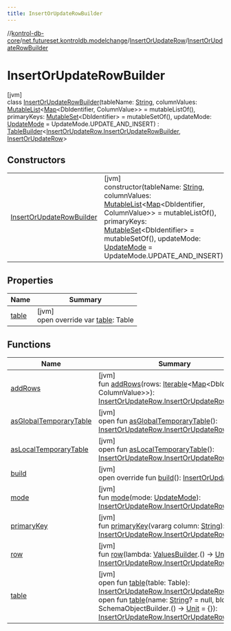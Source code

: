 ```yaml
---
title: InsertOrUpdateRowBuilder
---
```

//[kontrol-db-core](../../../../index.html)/[net.futureset.kontroldb.modelchange](../../index.html)/[InsertOrUpdateRow](../index.html)/[InsertOrUpdateRowBuilder](index.html)



# InsertOrUpdateRowBuilder



[jvm]\
class [InsertOrUpdateRowBuilder](index.html)(tableName: [String](https://kotlinlang.org/api/latest/jvm/stdlib/kotlin/-string/index.html), columnValues: [MutableList](https://kotlinlang.org/api/latest/jvm/stdlib/kotlin.collections/-mutable-list/index.html)&lt;[Map](https://kotlinlang.org/api/latest/jvm/stdlib/kotlin.collections/-map/index.html)&lt;DbIdentifier, ColumnValue&gt;&gt; = mutableListOf(), primaryKeys: [MutableSet](https://kotlinlang.org/api/latest/jvm/stdlib/kotlin.collections/-mutable-set/index.html)&lt;DbIdentifier&gt; = mutableSetOf(), updateMode: [UpdateMode](../../-update-mode/index.html) = UpdateMode.UPDATE_AND_INSERT) : [TableBuilder](../../-table-builder/index.html)&lt;[InsertOrUpdateRow.InsertOrUpdateRowBuilder](index.html), [InsertOrUpdateRow](../index.html)&gt;



## Constructors


| | |
|---|---|
| [InsertOrUpdateRowBuilder](-insert-or-update-row-builder.html) | [jvm]<br>constructor(tableName: [String](https://kotlinlang.org/api/latest/jvm/stdlib/kotlin/-string/index.html), columnValues: [MutableList](https://kotlinlang.org/api/latest/jvm/stdlib/kotlin.collections/-mutable-list/index.html)&lt;[Map](https://kotlinlang.org/api/latest/jvm/stdlib/kotlin.collections/-map/index.html)&lt;DbIdentifier, ColumnValue&gt;&gt; = mutableListOf(), primaryKeys: [MutableSet](https://kotlinlang.org/api/latest/jvm/stdlib/kotlin.collections/-mutable-set/index.html)&lt;DbIdentifier&gt; = mutableSetOf(), updateMode: [UpdateMode](../../-update-mode/index.html) = UpdateMode.UPDATE_AND_INSERT) |


## Properties


| Name | Summary |
|---|---|
| [table](table.html) | [jvm]<br>open override var [table](table.html): Table |


## Functions


| Name | Summary |
|---|---|
| [addRows](add-rows.html) | [jvm]<br>fun [addRows](add-rows.html)(rows: [Iterable](https://kotlinlang.org/api/latest/jvm/stdlib/kotlin.collections/-iterable/index.html)&lt;[Map](https://kotlinlang.org/api/latest/jvm/stdlib/kotlin.collections/-map/index.html)&lt;DbIdentifier, ColumnValue&gt;&gt;): [InsertOrUpdateRow.InsertOrUpdateRowBuilder](index.html) |
| [asGlobalTemporaryTable](../../-table-builder/as-global-temporary-table.html) | [jvm]<br>open fun [asGlobalTemporaryTable](../../-table-builder/as-global-temporary-table.html)(): [InsertOrUpdateRow.InsertOrUpdateRowBuilder](index.html) |
| [asLocalTemporaryTable](../../-table-builder/as-local-temporary-table.html) | [jvm]<br>open fun [asLocalTemporaryTable](../../-table-builder/as-local-temporary-table.html)(): [InsertOrUpdateRow.InsertOrUpdateRowBuilder](index.html) |
| [build](build.html) | [jvm]<br>open override fun [build](build.html)(): [InsertOrUpdateRow](../index.html) |
| [mode](mode.html) | [jvm]<br>fun [mode](mode.html)(mode: [UpdateMode](../../-update-mode/index.html)): [InsertOrUpdateRow.InsertOrUpdateRowBuilder](index.html) |
| [primaryKey](primary-key.html) | [jvm]<br>fun [primaryKey](primary-key.html)(vararg column: [String](https://kotlinlang.org/api/latest/jvm/stdlib/kotlin/-string/index.html)): [InsertOrUpdateRow.InsertOrUpdateRowBuilder](index.html) |
| [row](row.html) | [jvm]<br>fun [row](row.html)(lambda: [ValuesBuilder](../../-values-builder/index.html).() -&gt; [Unit](https://kotlinlang.org/api/latest/jvm/stdlib/kotlin/-unit/index.html)): [InsertOrUpdateRow.InsertOrUpdateRowBuilder](index.html) |
| [table](../../-table-builder/table.html) | [jvm]<br>open fun [table](../../-table-builder/table.html)(table: Table): [InsertOrUpdateRow.InsertOrUpdateRowBuilder](index.html)<br>open fun [table](../../-table-builder/table.html)(name: [String](https://kotlinlang.org/api/latest/jvm/stdlib/kotlin/-string/index.html)? = null, block: SchemaObjectBuilder.() -&gt; [Unit](https://kotlinlang.org/api/latest/jvm/stdlib/kotlin/-unit/index.html) = {}): [InsertOrUpdateRow.InsertOrUpdateRowBuilder](index.html) |

